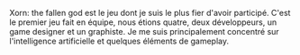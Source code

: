 Xorn: the fallen god est le jeu dont je suis le plus fier d'avoir participé. C'est le premier jeu fait en équipe, nous étions quatre, deux développeurs, un game designer et un graphiste. Je me suis principalement concentré sur l'intelligence artificielle et quelques éléments de gameplay.